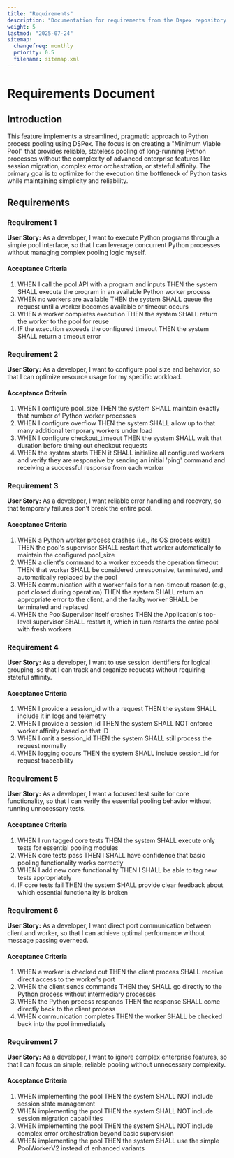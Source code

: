 ```yaml
---
title: "Requirements"
description: "Documentation for requirements from the Dspex repository."
weight: 5
lastmod: "2025-07-24"
sitemap:
  changefreq: monthly
  priority: 0.5
  filename: sitemap.xml
---
```


# Requirements Document

## Introduction

This feature implements a streamlined, pragmatic approach to Python process pooling using DSPex. The focus is on creating a "Minimum Viable Pool" that provides reliable, stateless pooling of long-running Python processes without the complexity of advanced enterprise features like session migration, complex error orchestration, or stateful affinity. The primary goal is to optimize for the execution time bottleneck of Python tasks while maintaining simplicity and reliability.

## Requirements

### Requirement 1

**User Story:** As a developer, I want to execute Python programs through a simple pool interface, so that I can leverage concurrent Python processes without managing complex pooling logic myself.

#### Acceptance Criteria

1. WHEN I call the pool API with a program and inputs THEN the system SHALL execute the program in an available Python worker process
2. WHEN no workers are available THEN the system SHALL queue the request until a worker becomes available or timeout occurs
3. WHEN a worker completes execution THEN the system SHALL return the worker to the pool for reuse
4. IF the execution exceeds the configured timeout THEN the system SHALL return a timeout error

### Requirement 2

**User Story:** As a developer, I want to configure pool size and behavior, so that I can optimize resource usage for my specific workload.

#### Acceptance Criteria

1. WHEN I configure pool_size THEN the system SHALL maintain exactly that number of Python worker processes
2. WHEN I configure overflow THEN the system SHALL allow up to that many additional temporary workers under load
3. WHEN I configure checkout_timeout THEN the system SHALL wait that duration before timing out checkout requests
4. WHEN the system starts THEN it SHALL initialize all configured workers and verify they are responsive by sending an initial 'ping' command and receiving a successful response from each worker

### Requirement 3

**User Story:** As a developer, I want reliable error handling and recovery, so that temporary failures don't break the entire pool.

#### Acceptance Criteria

1. WHEN a Python worker process crashes (i.e., its OS process exits) THEN the pool's supervisor SHALL restart that worker automatically to maintain the configured pool_size
2. WHEN a client's command to a worker exceeds the operation timeout THEN that worker SHALL be considered unresponsive, terminated, and automatically replaced by the pool
3. WHEN communication with a worker fails for a non-timeout reason (e.g., port closed during operation) THEN the system SHALL return an appropriate error to the client, and the faulty worker SHALL be terminated and replaced
4. WHEN the PoolSupervisor itself crashes THEN the Application's top-level supervisor SHALL restart it, which in turn restarts the entire pool with fresh workers

### Requirement 4

**User Story:** As a developer, I want to use session identifiers for logical grouping, so that I can track and organize requests without requiring stateful affinity.

#### Acceptance Criteria

1. WHEN I provide a session_id with a request THEN the system SHALL include it in logs and telemetry
2. WHEN I provide a session_id THEN the system SHALL NOT enforce worker affinity based on that ID
3. WHEN I omit a session_id THEN the system SHALL still process the request normally
4. WHEN logging occurs THEN the system SHALL include session_id for request traceability

### Requirement 5

**User Story:** As a developer, I want a focused test suite for core functionality, so that I can verify the essential pooling behavior without running unnecessary tests.

#### Acceptance Criteria

1. WHEN I run tagged core tests THEN the system SHALL execute only tests for essential pooling modules
2. WHEN core tests pass THEN I SHALL have confidence that basic pooling functionality works correctly
3. WHEN I add new core functionality THEN I SHALL be able to tag new tests appropriately
4. IF core tests fail THEN the system SHALL provide clear feedback about which essential functionality is broken

### Requirement 6

**User Story:** As a developer, I want direct port communication between client and worker, so that I can achieve optimal performance without message passing overhead.

#### Acceptance Criteria

1. WHEN a worker is checked out THEN the client process SHALL receive direct access to the worker's port
2. WHEN the client sends commands THEN they SHALL go directly to the Python process without intermediary processes
3. WHEN the Python process responds THEN the response SHALL come directly back to the client process
4. WHEN communication completes THEN the worker SHALL be checked back into the pool immediately

### Requirement 7

**User Story:** As a developer, I want to ignore complex enterprise features, so that I can focus on simple, reliable pooling without unnecessary complexity.

#### Acceptance Criteria

1. WHEN implementing the pool THEN the system SHALL NOT include session state management
2. WHEN implementing the pool THEN the system SHALL NOT include session migration capabilities  
3. WHEN implementing the pool THEN the system SHALL NOT include complex error orchestration beyond basic supervision
4. WHEN implementing the pool THEN the system SHALL use the simple PoolWorkerV2 instead of enhanced variants
